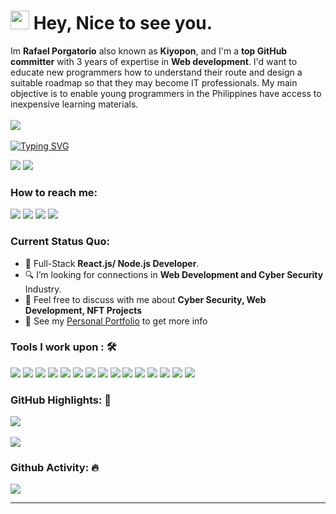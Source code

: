 <h1><img src="https://emojis.slackmojis.com/emojis/images/1531849430/4246/blob-sunglasses.gif?1531849430" width="30"/> Hey, Nice to see you.</h1>

Im **Rafael Porgatorio** also known as **Kiyopon**, and I'm a **top GitHub committer** with 3 years of expertise in **Web development**. I'd want to educate new programmers how to understand their route and design a suitable roadmap so that they may become IT professionals. My main objective is to enable young programmers in the Philippines have access to inexpensive learning materials.<br><br>
<a href="https://www.youtube.com/carlcastanas"><img src="https://camo.githubusercontent.com/d79c5549652f9c7690992eb49571d216a70a480681561cbd93bfbfc77c491e54/68747470733a2f2f696d672e736869656c64732e696f2f62616467652f596f75547562652d4646303030303f7374796c653d666f722d7468652d6261646765266c6f676f3d796f7574756265266c6f676f436f6c6f723d7768697465"></a><img><br><br>
[![Typing SVG](https://readme-typing-svg.herokuapp.com?color=%2349F707&lines=I'm+Carl+Casta%C3%B1as%2C+20+years+old;Front-end+Web+Developer;Cyber+Security+Specialist)](https://git.io/typing-svg)

[![](https://img.shields.io/badge/Gmail-carlandrewcastanas55@gmail.com-red)](mailto:carlandrewcastanas55@gmail.com) [![](https://img.shields.io/badge/Linkedin-Carl%20Andrew%20Casta%C3%B1as-blue)](https://www.linkedin.com/in/carlcastanas/)

### How to reach me: 
<a href="mailto: rafaelkira133@gmail.com">
<img src="https://img.shields.io/badge/-carlandrewcastanas55%40gmail.com-7B83EB?&style=for-the-badge&logo=Microsoft-outlook&logoColor=white" ></a>  <a  href="https://www.instagram.com/ionictech1/">   <img src="https://img.shields.io/badge/@carlcastanas-%23E4405F.svg?&style=for-the-badge&logo=instagram&logoColor=white"></a>  <a href="https://www.linkedin.com/in/carlcastanas/"><img src="https://img.shields.io/badge/carlcastanas-%230077B5.svg?&style=for-the-badge&logo=linkedin&logoColor=white" ></a>  <a  href="https://www.carlcastanas.netlify.app/"><img src="https://img.shields.io/badge/carlcastanas.github.io-%2312100E.svg?&style=for-the-badge&logo=safari&logoColor=white"></a>

### Current Status Quo:

- 💼 Full-Stack <strong>React.js/ Node.js Developer</strong>.
- 🔍 I’m looking for connections in <strong>Web Development and Cyber Security</strong> Industry.
- 💬 Feel free to discuss with me about <strong>Cyber Security, Web Development, NFT Projects</strong>
- 👀 See my [Personal Portfolio](https://carlcastanas.github.io/portfolio/) to get more info

### Tools I work upon : 🛠

<img src="https://img.shields.io/badge/html5-%23E34F26.svg?style=for-the-badge&logo=html5&logoColor=white">   <img src="https://img.shields.io/badge/css3%20-%2314354C.svg?&style=for-the-badge&logo=css3&logoColor=white">   <img src="https://img.shields.io/badge/javascript%20-%23323330.svg?&style=for-the-badge&logo=javascript&logoColor=%23F7DF1E"> <img src="https://img.shields.io/badge/PHP%20-%23777BB4.svg?&style=for-the-badge&logo=php&logoColor=white">   <img src="https://img.shields.io/badge/react-%2320232a.svg?style=for-the-badge&logo=react&logoColor=%2361DAFB"> <img src="https://img.shields.io/badge/Angular%20-%23DD0031.svg?&style=for-the-badge&logo=angular&logoColor=white"> <img src="https://img.shields.io/badge/Babel-F9DC3e?style=for-the-badge&logo=babel&logoColor=black"> <img src="https://img.shields.io/badge/node.js%20-%23008CC1.svg?&style=for-the-badge&logo=node.js&logoColor=white"> <img src="https://img.shields.io/badge/mongodb%20-%2347A248svg?&style=for-the-badge&logo=mongodb&logoColor=white"> <img src="https://img.shields.io/badge/git%20-%23F05032.svg?&style=for-the-badge&logo=git&logoColor=white"/> <img src="http://img.shields.io/badge/-VS%20Code-000000?style=for-the-badge&logo=Visual-studio-code&logoColor=blue"> <img src="https://img.shields.io/badge/bootstrap-%23563D7C.svg?style=for-the-badge&logo=bootstrap&logoColor=white"> <img src="https://img.shields.io/badge/Canva-%2300C4CC.svg?style=for-the-badge&logo=Canva&logoColor=white"> <img src="https://img.shields.io/badge/figma-%23F24E1E.svg?style=for-the-badge&logo=figma&logoColor=white"> <img src="https://img.shields.io/badge/Eclipse-FE7A16.svg?style=for-the-badge&logo=Eclipse&logoColor=white">

### GitHub Highlights: :blossom:
<a href="https://www.linkedin.com/in/carlcastanas/">
   <img align="center" src="https://github-readme-streak-stats.herokuapp.com/?user=carlcastanas&theme=buefy-dark&date_format=M%20j%5B%2C%20Y%5D" />
</a><br><br>
<a href="https://www.linkedin.com/in/carlcastanas/">
  <img align="center" src="https://github-readme-stats.vercel.app/api/top-langs/?username=carlcastanas&langs_count=8&layout=compact&theme=material-palenight&hide=html,Tcl" />
</a>

### Github Activity: 🔥 
<img align="center" src="https://activity-graph.herokuapp.com/graph?username=carlcastanas&theme=dracula&color=B994E6&bg_color=2B2D3D" />

-----
